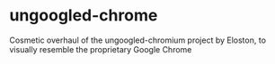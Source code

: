 # ungoogled-chrome
Cosmetic overhaul of the ungoogled-chromium project by Eloston, to visually resemble the proprietary Google Chrome
